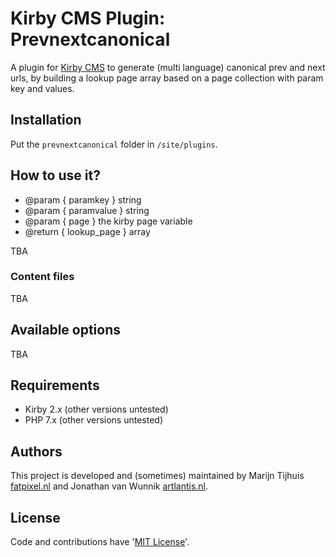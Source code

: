 # Kirby CMS Plugin: Prevnextcanonical

A plugin for [Kirby CMS](http://getkirby.com) to generate (multi language) canonical prev and next urls, by building a lookup page array based on a page collection with param key and values.

## Installation

Put the `prevnextcanonical` folder in `/site/plugins`.

## How to use it?

- @param  { paramkey } string
- @param  { paramvalue } string
- @param  { page } the kirby page variable
- @return { lookup_page } array

TBA

### Content files

TBA

## Available options

TBA

## Requirements

- Kirby 2.x (other versions untested)
- PHP 7.x (other versions untested)

## Authors

This project is developed and (sometimes) maintained by Marijn Tijhuis [fatpixel.nl](https://fatpixel.nl) and Jonathan van Wunnik [artlantis.nl](https://artlantis.nl).

## License

Code and contributions have '[MIT License](./license.md)'.
